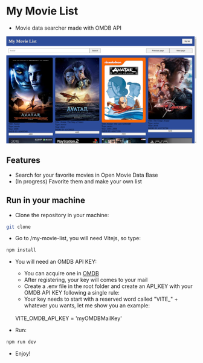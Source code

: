 # My Movie List
- Movie data searcher made with OMDB API

<img src="./public/my-movie-list1.png"/>

## Features
- Search for your favorite movies in Open Movie Data Base
- (In progress) Favorite them and make your own list

## Run in your machine
- Clone the repository in your machine:
```bash
git clone 
```

- Go to /my-movie-list, you will need Vitejs, so type:
```bash
npm install
```

- You will need an OMDB API KEY:
    - You can acquire one in <a href="https://omdbapi.com/" target="_blank">OMDB</a> 
    - After registering, your key will comes to your mail
    - Create a .env file in the root folder and create an API_KEY with your OMDB API KEY following a single rule:
    - Your key needs to start with a reserved word called "VITE_" + whatever you wants, let me show you an example:
    <br/>
    VITE_OMDB_API_KEY = 'myOMDBMailKey'

- Run:
```bash
npm run dev
```

- Enjoy!